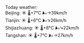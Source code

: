 Today weather:  
Beijing: ☀️ 🌡️+7°C 🌬️→39km/h  
Tianjin: ☀️ 🌡️+6°C 🌬️↘26km/h  
Shijiazhuang: ☀️ 🌡️+8°C 🌬️↘22km/h  
Tangshan: ☀️ 🌡️+7°C 🌬️→27km/h  

